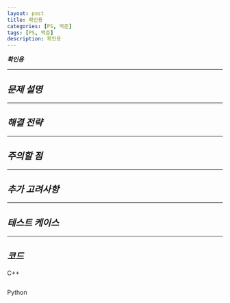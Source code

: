 ```yaml
---
layout: post
title: 확인용
categories: [PS, 백준]
tags: [PS, 백준]
description: 확인용
---
```


**_확인용_**

<hr>

## **_문제 설명_**

<hr>

## **_해결 전략_**

<hr>

## **_주의할 점_**

<hr>

## **_추가 고려사항_**

<hr>

## **_테스트 케이스_**

<hr>

## **_코드_**

C++

```c++

```

Python

```python

```
